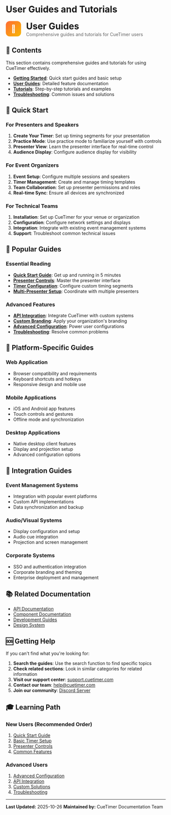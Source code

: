 # User Guides and Tutorials

<div style="display: flex; align-items: center; gap: 16px; margin-bottom: 24px;">
  <div style="width: 48px; height: 48px; background: linear-gradient(135deg, #FF6B35, #F7B801); border-radius: 12px; display: flex; align-items: center; justify-content: center;">
    <span style="color: white; font-size: 24px; font-weight: bold;">📖</span>
  </div>
  <div>
    <h1 style="margin: 0; color: #1A1A1A;">User Guides</h1>
    <p style="margin: 0; color: #666;">Comprehensive guides and tutorials for CueTimer users</p>
  </div>
</div>

## 📁 Contents

This section contains comprehensive guides and tutorials for using CueTimer
effectively.

- **[Getting Started](./getting-started/)**: Quick start guides and basic setup
- **[User Guides](./user-guides/)**: Detailed feature documentation
- **[Tutorials](./tutorials/)**: Step-by-step tutorials and examples
- **[Troubleshooting](./troubleshooting/)**: Common issues and solutions

## 🚀 Quick Start

### For Presenters and Speakers

1. **Create Your Timer**: Set up timing segments for your presentation
2. **Practice Mode**: Use practice mode to familiarize yourself with controls
3. **Presenter View**: Learn the presenter interface for real-time control
4. **Audience Display**: Configure audience display for visibility

### For Event Organizers

1. **Event Setup**: Configure multiple sessions and speakers
2. **Timer Management**: Create and manage timing templates
3. **Team Collaboration**: Set up presenter permissions and roles
4. **Real-time Sync**: Ensure all devices are synchronized

### For Technical Teams

1. **Installation**: Set up CueTimer for your venue or organization
2. **Configuration**: Configure network settings and displays
3. **Integration**: Integrate with existing event management systems
4. **Support**: Troubleshoot common technical issues

## 🎯 Popular Guides

### Essential Reading

- **[Quick Start Guide](./getting-started/quick-start.md)**: Get up and running
  in 5 minutes
- **[Presenter Controls](./user-guides/presenter-controls.md)**: Master the
  presenter interface
- **[Timer Configuration](./user-guides/timer-setup.md)**: Configure custom
  timing segments
- **[Multi-Presenter Setup](./user-guides/multi-presenter.md)**: Coordinate with
  multiple presenters

### Advanced Features

- **[API Integration](./tutorials/api-integration.md)**: Integrate CueTimer with
  custom systems
- **[Custom Branding](./tutorials/custom-branding.md)**: Apply your
  organization's branding
- **[Advanced Configuration](./user-guides/advanced-setup.md)**: Power user
  configurations
- **[Troubleshooting](./troubleshooting/common-issues.md)**: Resolve common
  problems

## 📱 Platform-Specific Guides

### Web Application

- Browser compatibility and requirements
- Keyboard shortcuts and hotkeys
- Responsive design and mobile use

### Mobile Applications

- iOS and Android app features
- Touch controls and gestures
- Offline mode and synchronization

### Desktop Applications

- Native desktop client features
- Display and projection setup
- Advanced configuration options

## 🔧 Integration Guides

### Event Management Systems

- Integration with popular event platforms
- Custom API implementations
- Data synchronization and backup

### Audio/Visual Systems

- Display configuration and setup
- Audio cue integration
- Projection and screen management

### Corporate Systems

- SSO and authentication integration
- Corporate branding and theming
- Enterprise deployment and management

## 📚 Related Documentation

- [API Documentation](../api/README.md)
- [Component Documentation](../components/README.md)
- [Development Guides](../development/guides/README.md)
- [Design System](../design/branding/design-system.md)

## 🆘 Getting Help

If you can't find what you're looking for:

1. **Search the guides**: Use the search function to find specific topics
2. **Check related sections**: Look in similar categories for related
   information
3. **Visit our support center**:
   [support.cuetimer.com](https://support.cuetimer.com)
4. **Contact our team**: help@cuetimer.com
5. **Join our community**: [Discord Server](https://discord.gg/cuetimer)

## 🎓 Learning Path

### New Users (Recommended Order)

1. [Quick Start Guide](./getting-started/quick-start.md)
2. [Basic Timer Setup](./user-guides/basic-timer-setup.md)
3. [Presenter Controls](./user-guides/presenter-controls.md)
4. [Common Features](./user-guides/common-features.md)

### Advanced Users

1. [Advanced Configuration](./user-guides/advanced-setup.md)
2. [API Integration](./tutorials/api-integration.md)
3. [Custom Solutions](./tutorials/custom-solutions.md)
4. [Troubleshooting](./troubleshooting/advanced-issues.md)

---

**Last Updated:** 2025-10-26 **Maintained by:** CueTimer Documentation Team
